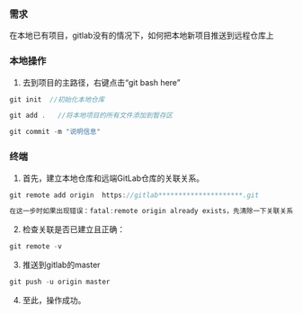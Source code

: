 ### 需求

在本地已有项目，gitlab没有的情况下，如何把本地新项目推送到远程仓库上

### 本地操作

1. 去到项目的主路径，右键点击“git bash here”

```java
git init  //初始化本地仓库

git add .   //将本地项目的所有文件添加到暂存区

git commit -m "说明信息"
```

### 终端

1. 首先，建立本地仓库和远端GitLab仓库的关联关系。

```java
git remote add origin  https://gitlab*********************.git

在这一步时如果出现错误：fatal:remote origin already exists，先清除一下关联关系在进行上一步动作：git remote rm origin

```

2. 检查关联是否已建立且正确：

```java
git remote -v
```
3. 推送到gitlab的master
```java
git push -u origin master
```

4. 至此，操作成功。

